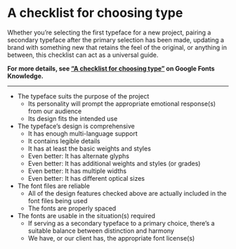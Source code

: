 # A checklist for choosing type

Whether you’re selecting the first typeface for a new project, pairing a secondary typeface after the primary selection has been made, updating a brand with something new that retains the feel of the original, or anything in between, this checklist can act as a universal guide.

**For more details, see [“A checklist for choosing type”](https://fonts.google.com/knowledge/choosing_type/a_checklist_for_choosing_type) on Google Fonts Knowledge.**

- - -

- The typeface suits the purpose of the project
  - Its personality will prompt the appropriate emotional response(s) from our audience
  - Its design fits the intended use
- The typeface’s design is comprehensive
  - It has enough multi-language support
  - It contains legible details
  - It has at least the basic weights and styles
  - Even better: It has alternate glyphs
  - Even better: It has additional weights and styles (or grades)
  - Even better: It has multiple widths
  - Even better: It has different optical sizes
- The font files are reliable
  - All of the design features checked above are actually included in the font files being used
  - The fonts are properly spaced
- The fonts are usable in the situation(s) required
  - If serving as a secondary typeface to a primary choice, there’s a suitable balance between distinction and harmony
  - We have, or our client has, the appropriate font license(s)
